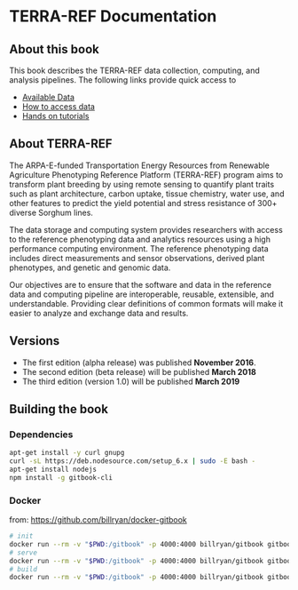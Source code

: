 # TERRA-REF Documentation

## About this book

This book describes the TERRA-REF data collection, computing, and analysis pipelines. The following links provide quick access to 

* [Available Data](/user/what-data-is-available.md)
* [How to access data](/user/how-to-access-data.md)
* [Hands on tutorials](/tutorials.md)

## About TERRA-REF

The ARPA-E-funded Transportation Energy Resources from Renewable Agriculture Phenotyping Reference Platform \(TERRA-REF\) program aims to transform plant breeding by using remote sensing to quantify plant traits such as plant architecture, carbon uptake, tissue chemistry, water use, and other features to predict the yield potential and stress resistance of 300+ diverse Sorghum lines.

The data storage and computing system provides researchers with access to the reference phenotyping data and analytics resources using a high performance computing environment. The reference phenotyping data includes direct measurements and sensor observations, derived plant phenotypes, and genetic and genomic data.

Our objectives are to ensure that the software and data in the reference data and computing pipeline are interoperable, reusable, extensible, and understandable. Providing clear definitions of common formats will make it easier to analyze and exchange data and results.

## Versions

* The first edition (alpha release) was published **November 2016**.
* The second edition (beta release) will be published **March 2018** 
* The third edition (version 1.0) will be published **March 2019**

## Building the book

### Dependencies

```sh
apt-get install -y curl gnupg
curl -sL https://deb.nodesource.com/setup_6.x | sudo -E bash -
apt-get install nodejs
npm install -g gitbook-cli 
```

### Docker

from: https://github.com/billryan/docker-gitbook

```sh
# init
docker run --rm -v "$PWD:/gitbook" -p 4000:4000 billryan/gitbook gitbook init
# serve
docker run --rm -v "$PWD:/gitbook" -p 4000:4000 billryan/gitbook gitbook serve
# build
docker run --rm -v "$PWD:/gitbook" -p 4000:4000 billryan/gitbook gitbook build
```

